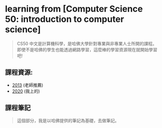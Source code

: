 # learning from [Computer Science 50: introduction to computer science]
> CS50 中文是計算機科學，是哈佛大學針對專業與非專業人士所開的課程。即使不是哈佛的學生也能透過網路學習，這麼棒的學習資源現在就開始學習吧!

## 課程資源:
- [2013](http://cs50.tv/2013/fall/) (老師推薦)
- [2020](https://cs50.harvard.edu/x/2020/) (我上的)

## 課程筆記
> 這個部分，我是以哈佛提供的筆記為基礎，去做筆記。

